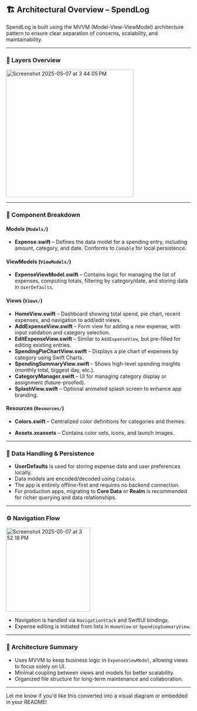 ## 🏗️ Architectural Overview – SpendLog

SpendLog is built using the MVVM (Model-View-ViewModel) architecture pattern to ensure clear separation of concerns, scalability, and maintainability.

---

### 🧱 Layers Overview

<img width="347" alt="Screenshot 2025-05-07 at 3 44 05 PM" src="https://github.com/user-attachments/assets/2a3e4d88-d425-4322-a390-696d70c36a7b" />

---

### 🧩 Component Breakdown

#### Models (`Models/`)
- **Expense.swift** – Defines the data model for a spending entry, including amount, category, and date. Conforms to `Codable` for local persistence.

#### ViewModels (`ViewModels/`)
- **ExpenseViewModel.swift** – Contains logic for managing the list of expenses, computing totals, filtering by category/date, and storing data in `UserDefaults`.

#### Views (`Views/`)
- **HomeView.swift** – Dashboard showing total spend, pie chart, recent expenses, and navigation to add/edit views.
- **AddExpenseView.swift** – Form view for adding a new expense, with input validation and category selection.
- **EditExpenseView.swift** – Similar to `AddExpenseView`, but pre-filled for editing existing entries.
- **SpendingPieChartView.swift** – Displays a pie chart of expenses by category using Swift Charts.
- **SpendingSummaryView.swift** – Shows high-level spending insights (monthly total, biggest day, etc.).
- **CategoryManager.swift** – UI for managing category display or assignment (future-proofed).
- **SplashView.swift** – Optional animated splash screen to enhance app branding.

#### Resources (`Resources/`)
- **Colors.swift** – Centralized color definitions for categories and themes.

- **Assets.xcassets** – Contains color sets, icons, and launch images.

---

### 💾 Data Handling & Persistence

- **UserDefaults** is used for storing expense data and user preferences locally.
- Data models are encoded/decoded using `Codable`.
- The app is entirely offline-first and requires no backend connection.
- For production apps, migrating to **Core Data** or **Realm** is recommended for richer querying and data relationships.

---

### ⚙️ Navigation Flow

<img width="229" alt="Screenshot 2025-05-07 at 3 52 18 PM" src="https://github.com/user-attachments/assets/6ebfedd3-072b-46cd-a794-5e1fa25c6591" />

- Navigation is handled via `NavigationStack` and SwiftUI bindings.
- Expense editing is initiated from lists in `HomeView` or `SpendingSummaryView`.

---

### 🧠 Architecture Summary

- Uses MVVM to keep business logic in `ExpenseViewModel`, allowing views to focus solely on UI.
- Minimal coupling between views and models for better scalability.
- Organized file structure for long-term maintenance and collaboration.

---

Let me know if you'd like this converted into a visual diagram or embedded in your README!
